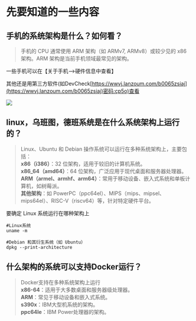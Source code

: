 
# 先要知道的一些内容

## **手机的系统架构是什么？如何看？**

> 手机的 CPU 通常使用 ARM 架构（如 ARMv7, ARMv8）或较少见的 x86 架构。ARM 架构是当前手机领域最常见的架构。

一些手机可以在【关于手机-->硬件信息中查看】


其他还是用第三方软件(如DevCheck[https://wwvj.lanzoum.com/b0065zsiaj](https://wwvj.lanzoum.com/b0065zsiaj)密码:cp5o)查看

![](http://www.kdocs.cn/api/v3/office/copy/SU5MbE9PRlhxckFFcVB2dUljaWhIMVF5QW56ejlYWHphN3hjV2tQRTVrU0ZKMXZWbHdSYTU5TVd6R1VZSzNFOWorY24zcjVOLzBNdkp2TWcxTm5tY2RrTVMxWThxT1VyWlMwNEl1bHd6dk5aVUJoMEcwQlorZGFmZ2cwWUdzK3NlWXhtZE9paUk5RTJDSWFBSTlEazV2T3B2c0x2MTdjQTB1ZkFmOFN2QmJSMkgrcStkZmQ4VHZHd2tBbVB4UE1ZYnk0cVpHbzlKRForUWRYcWtRak16bWN1dUVldUtDK0ttZnAyRjEra2Q3MTdMNXdGamVzUGVnYnY5clVLQ294eGpNSkdpZlRsNmVnPQ==/attach/object/WCEPEVY7ABAGU?)

## **linux，乌班图，德班系统是在什么系统架构上运行的？**

> Linux、Ubuntu 和 Debian 操作系统可以运行在多种系统架构上，主要包括：  
> **x86（i386）**：32 位架构，适用于较旧的计算机系统。  
> **x86_64（amd64）**：64 位架构，广泛应用于现代桌面和服务器处理器。  
> **ARM（armel、armhf、arm64）**：常用于移动设备、嵌入式系统和单板计算机，如树莓派。  
> **其他架构**：如 PowerPC（ppc64el）、MIPS（mips、mipsel、mips64el）、RISC-V（riscv64）等，针对特定硬件平台。

要确定 Linux 系统运行在哪种架构上

```
#Linux系统
uname -m

#Debian 和其衍生系统（如 Ubuntu）
dpkg --print-architecture
```

## **什么架构的系统可以支持Docker运行？**

> Docker支持在多种系统架构上运行  
> **x86-64**：适用于大多数桌面和服务器级处理器。  
> **ARM**：常见于移动设备和嵌入式系统。  
> **s390x**：IBM大型机系统的架构。  
> **ppc64le**：IBM Power处理器的架构。
<!--stackedit_data:
eyJoaXN0b3J5IjpbODgzNzAxODRdfQ==
-->